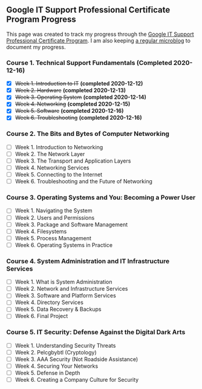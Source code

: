 Google IT Support Professional Certificate Program Progress
---
This page was created to track my progress through the [Google IT Support Professional Certificate Program](https://grow.google/programs/it-support/). I am also keeping [a regular microblog](/it-support-pro-certificate-program) to document my progress.

### Course 1. Technical Support Fundamentals (Completed 2020-12-16) ###
- [x] ~~Week 1. Introduction to IT~~ **(completed 2020-12-12)**
- [x] ~~Week 2. Hardware~~ **(completed 2020-12-13)**
- [x] ~~Week 3. Operating System~~ **(completed 2020-12-14)**
- [x] ~~Week 4. Networking~~ **(completed 2020-12-15)**
- [x] ~~Week 5. Software~~ **(completed 2020-12-16)**
- [x] ~~Week 6. Troubleshooting~~ **(completed 2020-12-16)**

### Course 2. The Bits and Bytes of Computer Networking ###
- [ ] Week 1. Introduction to Networking
- [ ] Week 2. The Network Layer
- [ ] Week 3. The Transport and Application Layers
- [ ] Week 4. Networking Services 
- [ ] Week 5. Connecting to the Internet
- [ ] Week 6. Troubleshooting and the Future of Networking

### Course 3. Operating Systems and You: Becoming a Power User ###
- [ ] Week 1. Navigating the System
- [ ] Week 2. Users and Permissions
- [ ] Week 3. Package and Software Management
- [ ] Week 4. Filesystems
- [ ] Week 5. Process Management
- [ ] Week 6. Operating Systems in Practice

### Course 4. System Administration and IT Infrastructure Services ###
- [ ] Week 1. What is System Administration
- [ ] Week 2. Network and Infrastructure Services
- [ ] Week 3. Software and Platform Services
- [ ] Week 4. Directory Services
- [ ] Week 5. Data Recovery & Backups
- [ ] Week 6. Final Project

### Course 5. IT Security: Defense Against the Digital Dark Arts ###
- [ ] Week 1. Understanding Security Threats
- [ ] Week 2. Pelcgbybtl (Cryptology)
- [ ] Week 3. AAA Security (Not Roadside Assistance)
- [ ] Week 4. Securing Your Networks
- [ ] Week 5. Defense in Depth
- [ ] Week 6. Creating a Company Culture for Security
